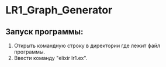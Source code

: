 # LR1_Graph_Generator
## Запуск программы:
1. Открыть командную строку в директории где лежит файл программы.
2. Ввести команду "elixir lr1.ex".
